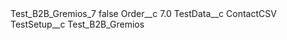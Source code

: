<?xml version="1.0" encoding="UTF-8"?>
<CustomMetadata xmlns="http://soap.sforce.com/2006/04/metadata" xmlns:xsi="http://www.w3.org/2001/XMLSchema-instance" xmlns:xsd="http://www.w3.org/2001/XMLSchema">
    <label>Test_B2B_Gremios_7</label>
    <protected>false</protected>
    <values>
        <field>Order__c</field>
        <value xsi:type="xsd:double">7.0</value>
    </values>
    <values>
        <field>TestData__c</field>
        <value xsi:type="xsd:string">ContactCSV</value>
    </values>
    <values>
        <field>TestSetup__c</field>
        <value xsi:type="xsd:string">Test_B2B_Gremios</value>
    </values>
</CustomMetadata>
